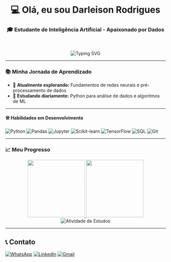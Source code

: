<h1 align="center">💻 Olá, eu sou Darleison Rodrigues</h1>
<h3 align="center">🎓 Estudante de Inteligência Artificial - Apaixonado por Dados</h3>

<div align="center">
  <br><br>
  <img src="https://readme-typing-svg.demolab.com?font=Fira+Code&pause=1000&color=22D3F7&center=true&vCenter=true&width=435&lines=Aprendendo+Machine+Learning;Explorando+o+mundo+dos+dados;Construindo+meus+primeiros+projetos" alt="Typing SVG" />
</div>

---

### 📚 Minha Jornada de Aprendizado
- 🔭 **Atualmente explorando:** Fundamentos de redes neurais e pré-processamento de dados
- 🌱 **Estudando diariamente:** Python para análise de dados e algoritmos de ML
  
---

#### 🛠 Habilidades em Desenvolvimento
![Python](https://img.shields.io/badge/Python-3776AB?style=for-the-badge&logo=python&logoColor=white)
![Pandas](https://img.shields.io/badge/Pandas-150458?style=for-the-badge&logo=pandas&logoColor=white)
![Jupyter](https://img.shields.io/badge/Jupyter-F37626?style=for-the-badge&logo=jupyter&logoColor=white)
![Scikit-learn](https://img.shields.io/badge/ScikitLearn-FF9F34?style=for-the-badge&logo=scikitlearn&logoColor=white)
![TensorFlow](https://img.shields.io/badge/TensorFlow-FF6F00?style=for-the-badge&logo=tensorflow&logoColor=white)
![SQL](https://img.shields.io/badge/SQL-4479A1?style=for-the-badge&logo=mysql&logoColor=white)
![Git](https://img.shields.io/badge/Git-F05032?style=for-the-badge&logo=git&logoColor=white)

---

### 📈 Meu Progresso

<div align="center">
  <a href="https://github.com/darleisonrodrigues">
    <img height="180em" src="https://github-readme-stats.vercel.app/api?username=darleisonrodrigues&show_icons=true&theme=merko&hide=issues&count_private=true&locale=pt-br&hide_title=true"/>
    <img height="180em" src="https://github-readme-stats.vercel.app/api/top-langs/?username=darleisonrodrigues&layout=compact&theme=merko&langs_count=6&locale=pt-br&hide_title=true"/>
  </a>
</div>

<div align="center">
  <img src="https://github-readme-activity-graph.vercel.app/graph?username=darleisonrodrigues&theme=github-compact&hide_border=true" alt="Atividade de Estudos">
</div>

---
## 📞 Contato

[![WhatsApp](https://img.shields.io/badge/WhatsApp-25D366?style=for-the-badge&logo=whatsapp&logoColor=white)](https://wa.me/5585996380305)
[![LinkedIn](https://img.shields.io/badge/LinkedIn-0077B5?style=for-the-badge&logo=linkedin&logoColor=white)](https://www.linkedin.com/in/darleison-rodrigues/)
[![Gmail](https://img.shields.io/badge/Gmail-EA4335?style=for-the-badge&logo=gmail&logoColor=white)](mailto:darleisonrodrigues@edu.unifor.br)
